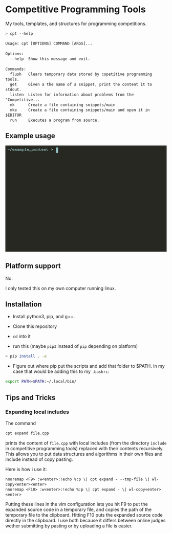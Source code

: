 # Competitive Programming Tools
My tools, templates, and structures for programming competitions.

```bash
> cpt --help
```
```
Usage: cpt [OPTIONS] COMMAND [ARGS]...

Options:
  --help  Show this message and exit.

Commands:
  flush   Clears temporary data stored by copetitive programming tools.
  get     Given a the name of a snippet, print the content it to stdout.
  listen  Listen for information about problems from the "Competitive...
  mk      Create a file containing snippets/main
  mke     Create a file containing snippets/main and open it in $EDITOR
  run     Executes a program from source.
```

## Example usage
![example-usage](./doc/example_usage.gif)

## Platform support
No.

I only tested this on my own computer running linux.

## Installation

- Install python3, pip, and g++.
- Clone this repository
- `cd` into it

- run this (maybe `pip3` instead of `pip` depending on platform)
```bash
> pip install . -e
```
- Figure out where pip put the scripts and add that folder to $PATH.
In my case that would be adding this to my `.bashrc`:
```bash
export PATH=$PATH:~/.local/bin/
```

## Tips and Tricks

### Expanding local includes

The command
```bash
cpt expand file.cpp
```
prints the content of `file.cpp` with local includes
(from the directory `include` in competitive programming tools)
replaced with their contents recursively.
This allows you to put data structures and algorithms in their
own files and include instead of copy pasting.

Here is how i use it:
```vim
nnoremap <F9> :w<enter>:!echo %:p \| cpt expand - --tmp-file \| wl-copy<enter><enter>
nnoremap <F10> :w<enter>:!echo %:p \| cpt expand - \| wl-copy<enter><enter>
```
Putting these lines in the vim configuration lets you
hit F9 to put the expanded source code in a temporary file,
and copies the path of the temporary file to the clipboard.
Hitting F10 puts the expanded source code directly in the clipboard.
I use both because it differs between online judges wether
submitting by pasting or by uploading a file is easier.

